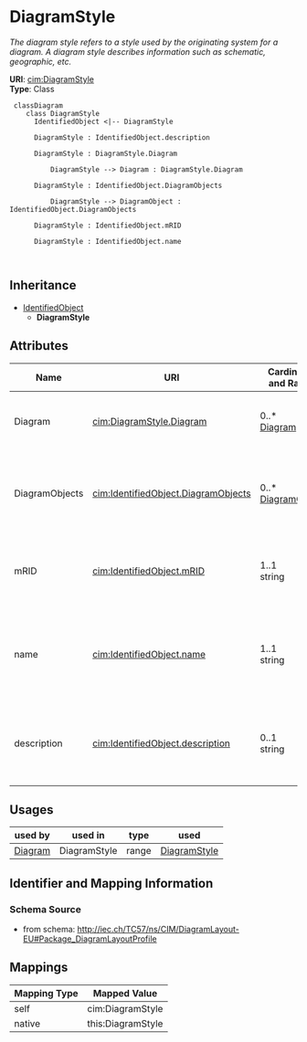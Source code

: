 # DiagramStyle


_The diagram style refers to a style used by the originating system for a diagram.  A diagram style describes information such as schematic, geographic, etc._





**URI**: [cim:DiagramStyle](http://iec.ch/TC57/CIM100#DiagramStyle)<br />
**Type**: Class




```mermaid
 classDiagram
    class DiagramStyle
      IdentifiedObject <|-- DiagramStyle
      
      DiagramStyle : IdentifiedObject.description
        
      DiagramStyle : DiagramStyle.Diagram
        
          DiagramStyle --> Diagram : DiagramStyle.Diagram
        
      DiagramStyle : IdentifiedObject.DiagramObjects
        
          DiagramStyle --> DiagramObject : IdentifiedObject.DiagramObjects
        
      DiagramStyle : IdentifiedObject.mRID
        
      DiagramStyle : IdentifiedObject.name
        
      
```





## Inheritance
* [IdentifiedObject](IdentifiedObject.md)
    * **DiagramStyle**



## Attributes


| Name | URI | Cardinality and Range | Description | Inheritance |
| ---  | --- | --- | --- | --- |
| Diagram | [cim:DiagramStyle.Diagram](http://iec.ch/TC57/CIM100#DiagramStyle.Diagram) | 0..* <br />  [Diagram](Diagram.md)  | A DiagramStyle can be used by many Diagrams | direct |
| DiagramObjects | [cim:IdentifiedObject.DiagramObjects](http://iec.ch/TC57/CIM100#IdentifiedObject.DiagramObjects) | 0..* <br />  [DiagramObject](DiagramObject.md)  | The diagram objects that are associated with the domain object | [IdentifiedObject](IdentifiedObject.md) |
| mRID | [cim:IdentifiedObject.mRID](http://iec.ch/TC57/CIM100#IdentifiedObject.mRID) | 1..1 <br />  string  | Master resource identifier issued by a model authority | [IdentifiedObject](IdentifiedObject.md) |
| name | [cim:IdentifiedObject.name](http://iec.ch/TC57/CIM100#IdentifiedObject.name) | 1..1 <br />  string  | The name is any free human readable and possibly non unique text naming the o... | [IdentifiedObject](IdentifiedObject.md) |
| description | [cim:IdentifiedObject.description](http://iec.ch/TC57/CIM100#IdentifiedObject.description) | 0..1 <br />  string  | The description is a free human readable text describing or naming the object | [IdentifiedObject](IdentifiedObject.md) |





## Usages

| used by | used in | type | used |
| ---  | --- | --- | --- |
| [Diagram](Diagram.md) | DiagramStyle | range | [DiagramStyle](DiagramStyle.md) |






## Identifier and Mapping Information







### Schema Source


* from schema: http://iec.ch/TC57/ns/CIM/DiagramLayout-EU#Package_DiagramLayoutProfile





## Mappings

| Mapping Type | Mapped Value |
| ---  | ---  |
| self | cim:DiagramStyle |
| native | this:DiagramStyle |




